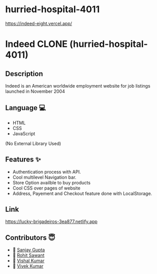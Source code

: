 # hurried-hospital-4011

https://indeed-eight.vercel.app/

 #  Indeed CLONE (hurried-hospital-4011)
 
 ## Description
 Indeed is an American worldwide employment website for job listings launched in November 2004
   
 ## Language 💻
- HTML
- CSS
- JavaScript

(No External Library Used)

## Features ✨

- Authentication process with API.
- Cool multilevel Navigation bar.
- Store Option availble to buy products
- Cool CSS over pages of website
- Address, Payement and Checkout feature done with LocalStorage.

## Link 
https://lucky-brigadeiros-3ea877.netlify.app

## Contributors  😇

- 👤 [Sanjay Gupta](https://github.com/IamSanjayGupta)
- 👤 [Rohit Sawant](https://github.com/RohitSawant0351)
- 👤 [Vishal Kumar](https://github.com/vishal6566)
- 👤 [Vivek Kumar](https://github.com/vkumar909)
